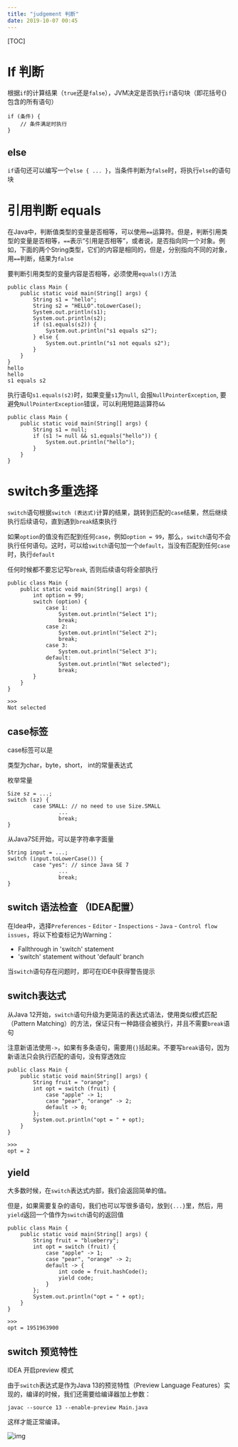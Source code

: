 ```yaml
---
title: "judgement 判断"
date: 2019-10-07 00:45
---
```

[TOC]



# If 判断

根据`if`的计算结果（`true`还是`false`），JVM决定是否执行`if`语句块（即花括号{}包含的所有语句）

```
if (条件) {
    // 条件满足时执行
}
```



## else

`if`语句还可以编写一个`else { ... }`，当条件判断为`false`时，将执行`else`的语句块





# 引用判断 equals

在Java中，判断值类型的变量是否相等，可以使用`==`运算符。但是，判断引用类型的变量是否相等，`==`表示“引用是否相等”，或者说，是否指向同一个对象。例如，下面的两个String类型，它们的内容是相同的，但是，分别指向不同的对象，用`==`判断，结果为`false`



要判断引用类型的变量内容是否相等，必须使用`equals()`方法

```
public class Main {
    public static void main(String[] args) {
        String s1 = "hello";
        String s2 = "HELLO".toLowerCase();
        System.out.println(s1);
        System.out.println(s2);
        if (s1.equals(s2)) {
            System.out.println("s1 equals s2");
        } else {
            System.out.println("s1 not equals s2");
        }
    }
}
hello
hello
s1 equals s2
```



执行语句`s1.equals(s2)`时，如果变量`s1`为`null`, 会报`NullPointerException`, 要避免`NullPointerException`错误，可以利用短路运算符`&&`

```
public class Main {
    public static void main(String[] args) {
        String s1 = null;
        if (s1 != null && s1.equals("hello")) {
            System.out.println("hello");
        }
    }
}
```







# switch多重选择

`switch`语句根据`switch (表达式)`计算的结果，跳转到匹配的`case`结果，然后继续执行后续语句，直到遇到`break`结束执行

如果`option`的值没有匹配到任何`case`，例如`option = 99`，那么，`switch`语句不会执行任何语句。这时，可以给`switch`语句加一个`default`，当没有匹配到任何`case`时，执行`default`

任何时候都不要忘记写`break`, 否则后续语句将全部执行

```
public class Main {
    public static void main(String[] args) {
        int option = 99;
        switch (option) {
            case 1:
                System.out.println("Select 1");
                break;
            case 2:
                System.out.println("Select 2");
                break;
            case 3:
                System.out.println("Select 3");
            default:
                System.out.println("Not selected");
                break;
        }
    }
}

>>>
Not selected
```



## case标签

case标签可以是

类型为char，byte，short， int的常量表达式

枚举常量

```
Size sz = ...;
switch (sz) {
		case SMALL: // no need to use Size.SMALL
				...
				break;
}
```



从Java7SE开始，可以是字符串字面量

```
String input = ...;
switch (input.toLowerCase()) {
		case "yes": // since Java SE 7
				...
				break;
}
```







## switch 语法检查 （IDEA配置）

在Idea中，选择`Preferences` - `Editor` - `Inspections` - `Java` - `Control flow issues`，将以下检查标记为Warning：

- Fallthrough in 'switch' statement
- 'switch' statement without 'default' branch

当`switch`语句存在问题时，即可在IDE中获得警告提示



## switch表达式

从Java 12开始，`switch`语句升级为更简洁的表达式语法，使用类似模式匹配（Pattern Matching）的方法，保证只有一种路径会被执行，并且不需要`break`语句

注意新语法使用`->`，如果有多条语句，需要用`{}`括起来。不要写`break`语句，因为新语法只会执行匹配的语句，没有穿透效应

```
public class Main {
    public static void main(String[] args) {
        String fruit = "orange";
        int opt = switch (fruit) {
            case "apple" -> 1;
            case "pear", "orange" -> 2;
            default -> 0;
        };
        System.out.println("opt = " + opt);
    }
}

>>>
opt = 2
```



## yield

大多数时候，在`switch`表达式内部，我们会返回简单的值。

但是，如果需要复杂的语句，我们也可以写很多语句，放到`{...}`里，然后，用`yield`返回一个值作为`switch`语句的返回值

```
public class Main {
    public static void main(String[] args) {
        String fruit = "blueberry";
        int opt = switch (fruit) {
            case "apple" -> 1;
            case "pear", "orange" -> 2;
            default -> {
                int code = fruit.hashCode();
                yield code;
            }
        };
        System.out.println("opt = " + opt);
    }
}

>>>
opt = 1951963900
```





## switch 预览特性

IDEA 开启preview 模式

由于`switch`表达式是作为Java 13的预览特性（Preview Language Features）实现的，编译的时候，我们还需要给编译器加上参数：

```
javac --source 13 --enable-preview Main.java
```

这样才能正常编译。

![img](judgement.assets/Switchexpr-IDEsettings.gif)



